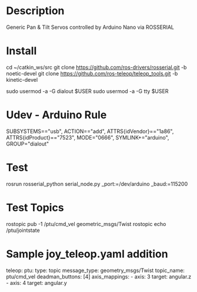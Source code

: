 # Description
Generic Pan &amp; Tilt Servos controlled by Arduino Nano via ROSSERIAL

# Install
cd ~/catkin_ws/src
git clone https://github.com/ros-drivers/rosserial.git -b noetic-devel
git clone https://github.com/ros-teleop/teleop_tools.git -b kinetic-devel

sudo usermod -a -G dialout $USER
sudo usermod -a -G tty $USER

# Udev - Arduino Rule
SUBSYSTEMS=="usb", ACTION=="add", ATTRS{idVendor}=="1a86", ATTRS{idProduct}=="7523", MODE="0666", SYMLINK+="arduino", GROUP="dialout"

# Test
rosrun rosserial_python serial_node.py _port:=/dev/arduino _baud:=115200

# Test Topics
rostopic pub -1 /ptu/cmd_vel geometric_msgs/Twist
rostopic echo /ptu/jointstate

# Sample joy_teleop.yaml addition

teleop:
  ptu:
    type: topic
    message_type: geometry_msgs/Twist
    topic_name: ptu/cmd_vel
    deadman_buttons: [4]
    axis_mappings:
      -
        axis: 3
        target: angular.z
      -
        axis: 4
        target: angular.y
